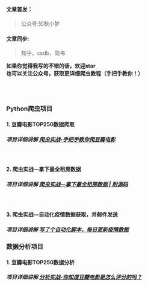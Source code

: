 #### 文章首发：
> 公众号:知秋小梦
#### 文章同步:
> 知乎，csdb，简书

**如果你觉得我写的不错的话，欢迎star**<br>
**也可以关注公众号，获取更详细爬虫教程（手把手教你！）**

<br><br>
### Python爬虫项目
#### 1. 豆瓣电影TOP250数据爬取
##### 项目详细讲解 [爬虫实战-手把手教你爬豆瓣电影](https://mp.weixin.qq.com/s?__biz=MzI5MjYwNTU5NQ==&mid=2247483908&idx=1&sn=674e024fc361f30013fe742175fc8bc0&chksm=ec7f99f0db0810e629c765de69575fe757a522a72ab75a790bfb506bdab65a2b3c71c3a11a7c&token=543616888&lang=zh_CN#rd)
<br>

#### 2. 爬虫实战—拿下最全租房数据
##### 项目详细讲解 [爬虫实战—拿下最全租房数据 | 附源码](http://mp.weixin.qq.com/s?__biz=MzI5MjYwNTU5NQ==&mid=2247484012&idx=1&sn=50aa0f8034d51981346ee36fb34da6a1&chksm=ec7f9998db08108edf9e08ac3dd680093bafb42684303dea28e4551a9a6e74a37cb9fbfe14d9&token=1239705701&lang=zh_CN#rd)
<br>

#### 3. 爬虫实战—自动化疫情数据获取，并邮件发送
##### 项目详细讲解 [写了个自动化脚本，每日更新疫情数据](https://mp.weixin.qq.com/s?__biz=MzI5MjYwNTU5NQ==&mid=2247484161&idx=1&sn=c380e1bacf77a31bc01d0f6e69306635&chksm=ec7f98f5db0811e3c04e7d6044578ea4f7714db76cfc268d03f5d169c8777a4b42519ebc58b4&token=1458385266&lang=zh_CN#rd)



### 数据分析项目
#### 1. 豆瓣电影TOP250数据分析
##### 项目详细讲解 [分析实战-你知道豆瓣电影是怎么评分的吗？](https://mp.weixin.qq.com/s?__biz=MzI5MjYwNTU5NQ==&mid=2247483937&idx=1&sn=ca96636651581d4abe86276fa4285adc&chksm=ec7f99d5db0810c30693522defbd7245947eae07a96f436eb0d0385e950683f4878febd9e9cd&token=1487868079&lang=zh_CN#rd)

